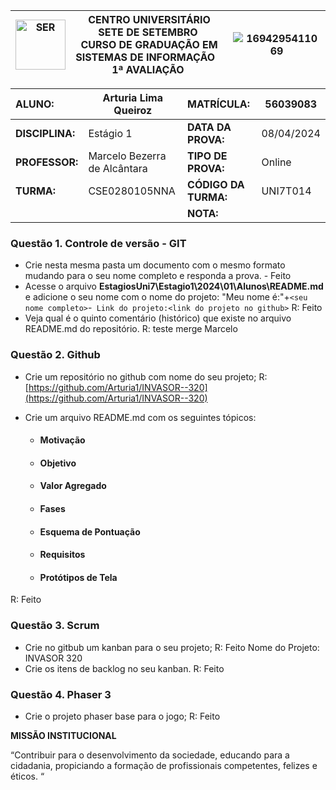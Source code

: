 | <img src='image/1694295403479.png' alt='SER' height='80px' /> | **CENTRO UNIVERSITÁRIO SETE DE SETEMBRO**  <br />CURSO DE GRADUAÇÃO EM SISTEMAS DE INFORMAÇÃO   <br />1ª AVALIAÇÃO  | ![1694295411069](image/1694295411069.png) |
| ---------------------------------------------------------------------------- | ------------------------------------------------------------------------------------------------------------------------------------- | --------------------------------------- |

| **ALUNO:**      | Arturia Lima Queiroz                              | **MATRÍCULA:**       | 56039083    |
| :-------------------- | ----------------------------- | :-------------------------- | ---------- |
| **DISCIPLINA:** | Estágio 1                    | **DATA DA PROVA:**    | 08/04/2024 |
| **PROFESSOR:**  | Marcelo Bezerra de Alcântara | **TIPO DE PROVA:**    | Online     |
| **TURMA:**      | CSE0280105NNA                       | **CÓDIGO DA TURMA:** | UNI7T014   |
|                       |                               | **NOTA:**             |            |

### **Questão 1.** Controle de versão - GIT

- Crie nesta mesma pasta um documento com o mesmo formato mudando para o seu nome completo e responda a prova. - Feito
- Acesse o arquivo **EstagiosUni7\Estagio1\2024\01\Alunos\README.md** e adicione o seu nome com o nome do projeto: "Meu nome é:"+`<seu nome completo>`-` Link do projeto:<link do projeto no github>` R: Feito
- Veja qual é o quinto comentário (histórico) que existe no arquivo README.md do repositório.
  R: teste merge Marcelo

### **Questão 2.** Github

- Crie um repositório no github com nome do seu projeto; R: [https://github.com/Arturia1/INVASOR--320](https://github.com/Arturia1/INVASOR--320)
- Crie um arquivo README.md com os seguintes tópicos: 

  - #### Motivação 
  - #### Objetivo
  - #### Valor Agregado
  - #### Fases
  - #### Esquema de Pontuação
  - #### Requisitos
  - #### Protótipos de Tela

R: Feito

### **Questão 3.** Scrum

- Crie no gitbub um kanban para o seu projeto;
R: Feito  Nome do Projeto: INVASOR 320
- Crie os itens de backlog no seu kanban.
R: Feito

### **Questão 4.** Phaser 3

* Crie o projeto phaser base para o jogo;
R: Feito



**MISSÃO INSTITUCIONAL**

“Contribuir para o desenvolvimento da sociedade, educando para a cidadania, propiciando a formação de profissionais competentes, felizes e éticos. “
